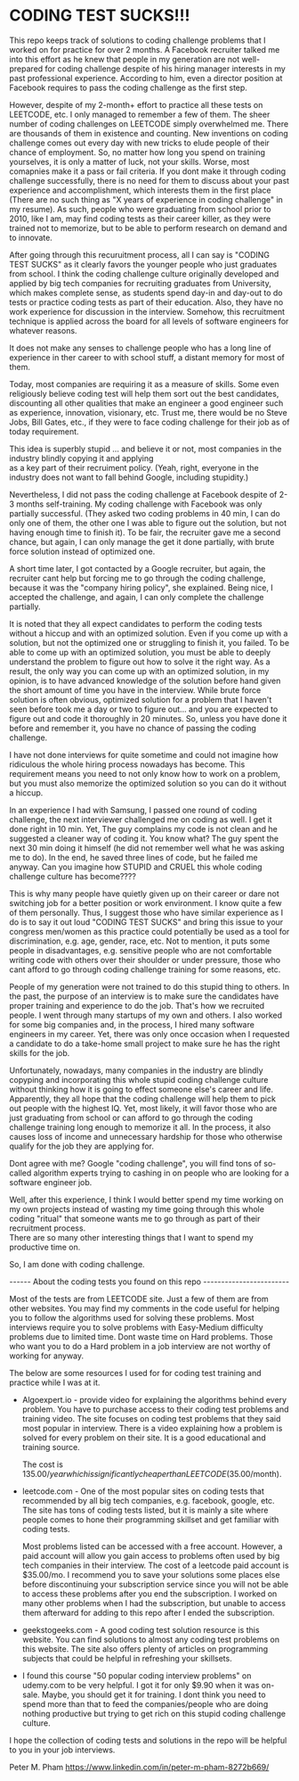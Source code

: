 # CODING TEST SUCKS!!!

This repo keeps track of solutions to coding challenge problems that I worked on for practice for over 2 months.
A Facebook recruiter talked me into this effort as he knew that people in my generation are not well-prepared for 
coding challenge despite of his hiring manager interests in my past professional experience. According to him, even 
a director position at Facebook requires to pass the coding challenge as the first step.

However, despite of my 2-month+ effort to practice all these tests on LEETCODE, etc. I only managed to remember a 
few of them.  The sheer number of coding challenges on LEETCODE simply overwhelmed me. There are thousands of them 
in existence and counting. New inventions on coding challenge comes out every day with new tricks to elude people 
of their chance of employment. So, no matter how long you spend on training yourselves, it is only a matter of luck, 
not your skills.  Worse, most comapnies make it a pass or fail criteria.  If you dont make it through coding challenge 
successfully, there is no need for them to discuss about your past experience and accomplishment, which interests them 
in the first place (There are no such thing as "X years of experience in coding challenge" in my resume).  As such, 
people who were graduating from school prior to 2010, like I am, may find coding tests as their career killer, as they 
were trained not to memorize, but to be able to perform research on demand and to innovate. 

After going through this recuruitment process, all I can say is "CODING TEST SUCKS" as it clearly favors the younger
people who just graduates from school.  I think the coding challenge culture originally developed and  applied by big 
tech companies for recruiting graduates from University, which makes complete sense, as students spend day-in and 
day-out to do tests or practice coding tests as part of their education. Also, they have no work experience for 
discussion in the interview.  Somehow, this recruitment technique is applied across the board for all levels of software 
engineers for whatever reasons.

It does not make any senses to challenge people who has a long line of experience in ther career to with school stuff, 
a distant memory for most of them. 

Today, most companies are requiring it as a measure of skills. Some even religiously believe coding test will 
help them sort out the best candidates, discounting all other qualities that make an engineer a good engineer such as 
experience, innovation, visionary, etc. Trust me, there would be no Steve Jobs, Bill Gates, etc., if they were to face
coding challenge for their job as of today requirement.

This idea is superbly stupid ... and believe it or not, most companies in the industry blindly copying it and applying  
as a key part of their recruiment policy. (Yeah, right, everyone in the industry does not want to fall behind Google, 
including stupidity.) 

Nevertheless, I did not pass the coding challenge at Facebook despite of 2-3 months self-training. My coding challenge 
with Facebook was only partially successful. (They asked two coding problems in 40 min, I can do only one of them, 
the other one I was able to figure out the solution, but not having enough time to finish it). To be fair, the recruiter
gave me a second chance, but again, I can only manage the get it done partially, with brute force solution instead of 
optimized one.

A short time later, I got contacted by a Google recruiter, but again, the recruiter cant help but forcing me to go 
through the coding challenge, because it was the "company hiring policy", she explained. Being nice, I accepted the 
challenge, and again, I can only complete the challenge partially. 

It is noted that they all expect candidates to perform the coding tests without a hiccup and with an optimized solution. 
Even if you come up with a solution, but not the optimized one or struggling to finish it, you failed. To be able
to come up with an optimized solution, you must be able to deeply understand the problem to figure out how to solve 
it the right way. As a result, the only way you can come up with an optimized solution, in my opinion, is to have advanced
knowledge of the solution before hand given the short amount of time you have in the interview. While brute force solution 
is often obvious, optimized solution for a problem that I haven't seen before took me a day or two to figure out...
and you are expected to figure out and code it thoroughly in 20 minutes. So, unless you have done it before and remember 
it, you have no chance of passing the coding challenge. 

I have not done interviews for quite sometime and could not imagine how ridiculous the whole hiring process nowadays 
has become. This requirement means you need to not only know how to work on a problem, but you must also memorize 
the optimized solution so you can do it without a hiccup. 

In an experience I had with Samsung, I passed one round of coding challenge, the next interviewer challenged me
on coding as well. I get it done right in 10 min. Yet, The guy complains my code is not clean and he suggested
a cleaner way of coding it. You know what? The guy spent the next 30 min doing it himself (he did not remember 
well what he was asking me to do). In the end, he saved three lines of code, but he failed me anyway. Can 
you imagine how STUPID and CRUEL this whole coding challenge culture has become????

This is why many people have quietly given up on their career or dare not switching job for a better position or work 
environment.  I know quite a few of them personally. Thus, I suggest those who have similar experience as I do is to 
say it out loud "CODING TEST SUCKS" and bring this issue to your congress men/women as this practice could potentially 
be used as a tool for discrimination, e.g. age, gender, race, etc. Not to mention, it puts some people in disadvantages, 
e.g. sensitive people who are not comfortable writing code with others over their shoulder or under pressure, those
who cant afford to go through coding challenge training for some reasons, etc.

People of my generation were not trained to do this stupid thing to others. In the past, the purpose of an interview 
is to make sure the candidates have proper training and experience to do the job.  That's how we recruited people. 
I went through many startups of my own and others. I also worked for some big companies and, in the process, I hired 
many software engineers in my career. Yet, there was only once occasion when I requested a candidate to do a take-home 
small project to make sure he has the right skills for the job.

Unfortunately, nowadays, many companies in the industry are blindly copyping and incorporating this whole stupid 
coding challenge culture without thinking how it is going to effect someone else's career and life. Apparently,
they all hope that the coding challenge will help them to pick out people with the highest IQ. Yet, most likely, 
it will favor those who are just graduating from school or can afford to go through the coding challenge training 
long enough to memorize it all. In the process, it also causes loss of income and unnecessary hardship for those who 
otherwise qualify for the job they are applying for.

Dont agree with me? Google "coding challenge", you will find tons of so-called algorithm experts trying to cashing 
in on people who are looking for a software engineer job. 

Well, after this experience, I think I would better spend my time working on my own projects instead of wasting my
time going through this whole coding "ritual" that someone wants me to go through as part of their recruitment process.  
There are so many other interesting things that I want to spend my productive time on.

So, I am done with coding challenge.


------  About the coding tests you found on this repo ------------------------

Most of the tests are from LEETCODE site. Just a few of them are from other websites. You
may find my comments in the code useful for helping you to follow the algorithms used for
solving these problems. Most interviews require you to solve problems with Easy-Medium 
difficulty problems due to limited time. Dont waste time on Hard problems. Those who want
you to do a Hard problem in a job interview are not worthy of working for anyway.

The below are some resources I used for for coding test training and practice while I was
at it.

- Algoexpert.io - provide video for explaining the algorithms behind every problem.
    You have to purchase access to their coding test problems and training video.
    The site focuses on coding test problems that they said most popular in interview.
    There is a video explaining how a problem is solved for every problem on their site.
    It is a good educational and training source. 

    The cost is $135.00/year which is significantly cheaper than LEETCODE ($35.00/month).

- leetcode.com - One of the most popular sites on coding tests that recommended by all big
    tech companies, e.g. facebook, google, etc.  The site has tons of coding tests listed,
    but it is mainly a site where people comes to hone their programming skillset and get
    familiar with coding tests.

    Most problems listed can be accessed with a free account. However, a paid account will
    allow you gain access to problems often used by big tech companies in their interview.
    The cost of a leetcode paid account is $35.00/mo. I recommend you to save your solutions some
    places else before discontinuing your subscription service since you will not be able 
    to access these problems after you end the subscription. I worked on many other problems when 
    I had the subscription, but unable to access them afterward for adding to this repo after I 
    ended the subscription.

- geekstogeeks.com - A good coding test solution resource is this website. You can find 
    solutions to almost any coding test problems on this website. The site also offers plenty 
    of articles on programming subjects that could be helpful in refreshing your skillsets.

- I found this course "50 popular coding interview problems" on udemy.com to be very helpful. 
  I got it for only $9.90 when it was on-sale. Maybe, you should get it for training. I dont
  think you need to spend more than that to feed the companies/people who are doing nothing
  productive but trying to get rich on this stupid coding challenge culture. 
  
I hope the collection of coding tests and solutions in the repo will be helpful to you in your job 
interviews.

Peter M. Pham
https://www.linkedin.com/in/peter-m-pham-8272b669/




  

 




 



  






 




